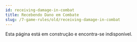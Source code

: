```yaml
---
id: receiving-damage-in-combat
title: Recebendo Dano em Combate
slug: /7-game-rules/old/receiving-damage-in-combat
---
```


Esta página está em construção e encontra-se indisponível.
